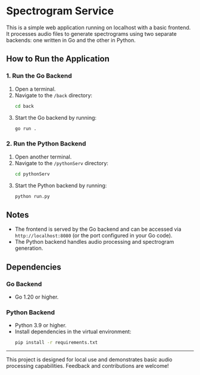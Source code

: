 # Spectrogram Service

This is a simple web application running on localhost with a basic frontend. It processes audio files to generate spectrograms using two separate backends: one written in Go and the other in Python.

## How to Run the Application

### 1. Run the Go Backend
1. Open a terminal.
2. Navigate to the `/back` directory:
   ```bash
   cd back
   ```
3. Start the Go backend by running:
   ```bash
   go run .
   ```

### 2. Run the Python Backend
1. Open another terminal.
2. Navigate to the `/pythonServ` directory:
   ```bash
   cd pythonServ
   ```
3. Start the Python backend by running:
   ```bash
   python run.py
   ```

## Notes
- The frontend is served by the Go backend and can be accessed via `http://localhost:8080` (or the port configured in your Go code).
- The Python backend handles audio processing and spectrogram generation.

## Dependencies

### Go Backend
- Go 1.20 or higher.

### Python Backend
- Python 3.9 or higher.
- Install dependencies in the virtual environment:
  ```bash
  pip install -r requirements.txt
  ```
  
---

This project is designed for local use and demonstrates basic audio processing capabilities. Feedback and contributions are welcome!
